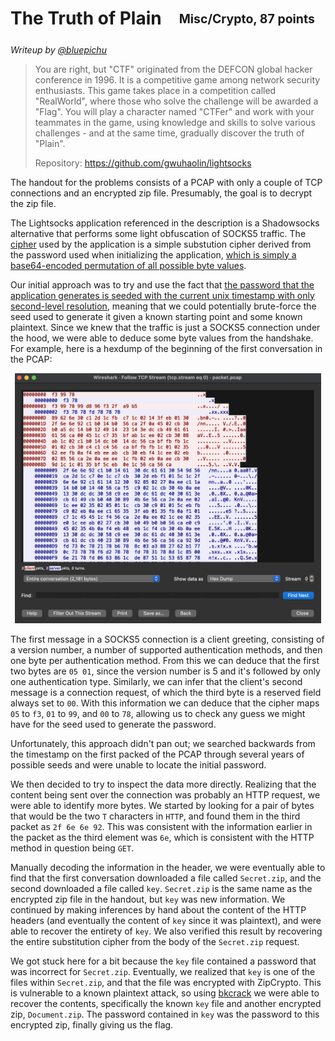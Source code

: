 # The Truth of Plain&emsp;<sub><sup>Misc/Crypto, 87 points</sup></sub>

_Writeup by [@bluepichu](https://github.com/bluepichu)_

> You are right, but "CTF" originated from the DEFCON global hacker conference in 1996. It is a competitive game among network security enthusiasts. This game takes place in a competition called "RealWorld", where those who solve the challenge will be awarded a "Flag". You will play a character named "CTFer" and work with your teammates in the game, using knowledge and skills to solve various challenges - and at the same time, gradually discover the truth of "Plain".
>
> Repository: https://github.com/gwuhaolin/lightsocks

The handout for the problems consists of a PCAP with only a couple of TCP connections and an encrypted zip file.  Presumably, the goal is to decrypt the zip file.

The Lightsocks application referenced in the description is a Shadowsocks alternative that performs some light obfuscation of SOCKS5 traffic.  The [cipher](https://github.com/gwuhaolin/lightsocks/blob/63d90182a1daac34e3a8eae86b342776be7e025b/cipher.go) used by the application is a simple substution cipher derived from the password used when initializing the application, [which is simply a base64-encoded permutation of all possible byte values](https://github.com/gwuhaolin/lightsocks/blob/63d90182a1daac34e3a8eae86b342776be7e025b/password.go#L39).

Our initial approach was to try and use the fact that [the password that the application generates is seeded with the current unix timestamp with only second-level resolution](https://github.com/gwuhaolin/lightsocks/blob/63d90182a1daac34e3a8eae86b342776be7e025b/password.go#L17), meaning that we could potentially brute-force the seed used to generate it given a known starting point and some known plaintext.  Since we knew that the traffic is just a SOCKS5 connection under the hood, we were able to deduce some byte values from the handshake.  For example, here is a hexdump of the beginning of the first conversation in the PCAP:

<p align="center">
	<img src="./pcap.png" height="400" />
</p>

The first message in a SOCKS5 connection is a client greeting, consisting of a version number, a number of supported authentication methods, and then one byte per authentication method.  From this we can deduce that the first two bytes are `05 01`, since the version number is 5 and it's followed by only one authentication type.  Similarly, we can infer that the client's second message is a connection request, of which the third byte is a reserved field always set to `00`.  With this information we can deduce that the cipher maps `05` to `f3`, `01` to `99`, and `00` to `78`, allowing us to check any guess we might have for the seed used to generate the password.

Unfortunately, this approach didn't pan out; we searched backwards from the timestamp on the first packed of the PCAP through several years of possible seeds and were unable to locate the initial password.

We then decided to try to inspect the data more directly.  Realizing that the content being sent over the connection was probably an HTTP request, we were able to identify more bytes.  We started by looking for a pair of bytes that would be the two `T` characters in `HTTP`, and found them in the third packet as `2f 6e 6e 92`.  This was consistent with the information earlier in the packet as the third element was `6e`, which is consistent with the HTTP method in question being `GET`.

Manually decoding the information in the header, we were eventually able to find that the first conversation downloaded a file called `Secret.zip`, and the second downloaded a file called `key`.  `Secret.zip` is the same name as the encrypted zip file in the handout, but `key` was new information.  We continued by making inferences by hand about the content of the HTTP headers (and eventually the content of `key` since it was plaintext), and were able to recover the entirety of `key`.  We also verified this result by recovering the entire substitution cipher from the body of the `Secret.zip` request.

We got stuck here for a bit because the `key` file contained a password that was incorrect for `Secret.zip`.  Eventually, we realized that `key` is one of the files within `Secret.zip`, and that the file was encrypted with ZipCrypto.  This is vulnerable to a known plaintext attack, so using [bkcrack](https://github.com/kimci86/bkcrack) we were able to recover the contents, specifically the known `key` file and another encrypted zip, `Document.zip`.  The password contained in `key` was the password to this encrypted zip, finally giving us the flag.